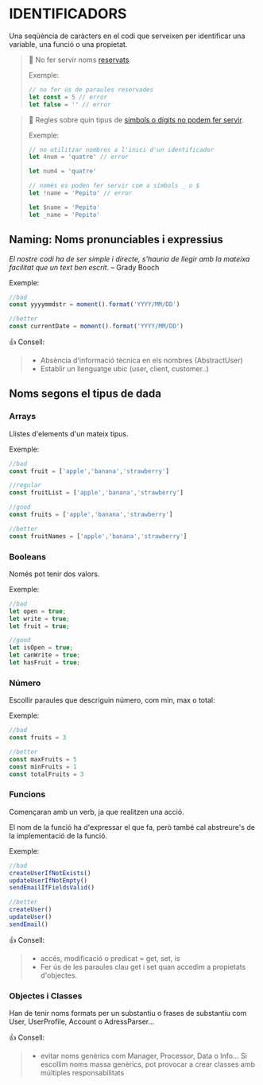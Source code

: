 # IDENTIFICADORS

Una seqüència de caràcters en el codi que serveixen per identificar una variable, una funció o una propietat.

>🚫 No fer servir noms [reservats](https://www.w3schools.com/js/js_reserved.asp).
> 
> Exemple:
>
> ```js
> // no fer ús de paraules reservades
> let const = 5 // error
> let false = '' // error
> ```

>🔎 Regles sobre quin tipus de [símbols o dígits no podem fer servir](https://developer.mozilla.org/es/docs/Glossary/Identifier).
> 
> Exemple:
> 
> ```js
> // no utilitzar nombres a l'inici d'un identificador
> let 4num = 'quatre' // error
> ```
> ```js
> let num4 = 'quatre'
> ```
>
> ```js
> // només es poden fer servir com a símbols _ o $
> let !name = 'Pepito' // error
> ```
> ```js
> let $name = 'Pepito'
> let _name = 'Pepito'
> ```

## **Naming: Noms pronunciables i expressius**

*El nostre codi ha de ser simple i directe, s'hauria de llegir amb la mateixa facilitat que un text ben escrit*. – Grady Booch

Exemple:

```js
//bad
const yyyymmdstr = moment().format('YYYY/MM/DD')

//better
const currentDate = moment().format('YYYY/MM/DD')
```

👍 Consell:
> - Absència d'informació tècnica en els nombres (AbstractUser)
> - Establir un llenguatge ubic (user, client, customer..)

## **Noms segons el tipus de dada**

### Arrays

Llistes d'elements d'un mateix tipus.

Exemple:

```js
//bad
const fruit = ['apple','banana','strawberry']

//regular
const fruitList = ['apple','banana','strawberry']

//good
const fruits = ['apple','banana','strawberry']

//better
const fruitNames = ['apple','banana','strawberry']
```

### Booleans

Només pot tenir dos valors.

Exemple:

```js
//bad
let open = true;
let write = true;
let fruit = true;

//good
let isOpen = true;
let canWrite = true;
let hasFruit = true;
```

### Número

Escollir paraules que descriguin número, com min, max o total:

Exemple:

```js
//bad
const fruits = 3

//better
const maxFruits = 5
const minFruits = 1
const totalFruits = 3
```

### Funcions

Començaran amb un verb, ja que realitzen una acció.

El nom de la funció ha d'expressar el que fa, però també cal abstreure's de la implementació de la funció. 

Exemple:

```js
//bad
createUserIfNotExists()
updateUserIfNotEmpty()
sendEmailIfFieldsValid()

//better
createUser()
updateUser()
sendEmail()
```

👍 Consell:
> - accés, modificació o predicat = get, set, is
> - Fer ús de les paraules clau get i set quan accedim a propietats d'objectes.

### Objectes i Classes

Han de tenir noms formats per un substantiu o frases de substantiu com User, UserProfile, Account o AdressParser...

👍 Consell:
> - evitar noms genèrics com Manager, Processor, Data o Info... Si escollim noms massa genèrics, pot provocar a crear classes amb múltiples responsabilitats



